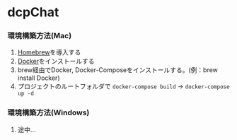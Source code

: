# dcpChat
### 環境構築方法(Mac)
1. [Homebrew](https://brew.sh/index_ja.html)を導入する
1. [Docker](https://www.docker.com/docker-mac)をインストールする
1. brew経由でDocker, Docker-Composeをインストールする。(例：brew install Docker)
1. プロジェクトのルートフォルダで `docker-compose build` → `docker-compose up -d`

### 環境構築方法(Windows)
1. 途中...